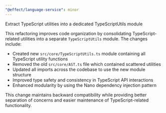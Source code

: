 ```yaml
---
"@effect/language-service": minor
---
```


Extract TypeScript utilities into a dedicated TypeScriptUtils module

This refactoring improves code organization by consolidating TypeScript-related utilities into a separate `TypeScriptUtils` module. The changes include:

- Created new `src/core/TypeScriptUtils.ts` module containing all TypeScript utility functions
- Removed the old `src/core/AST.ts` file which contained scattered utilities
- Updated all imports across the codebase to use the new module structure
- Improved type safety and consistency in TypeScript API interactions
- Enhanced modularity by using the Nano dependency injection pattern

This change maintains backward compatibility while providing better separation of concerns and easier maintenance of TypeScript-related functionality.